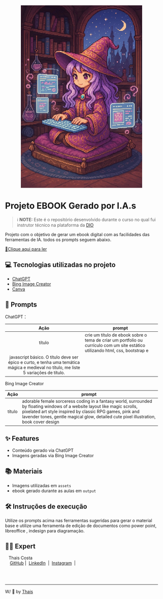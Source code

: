 <p align="center">
<img 
    src="./assets/capa_ebook.jpeg"
    width="400"  
/>
</p>

# Projeto EBOOK Gerado por I.A.s


 > ℹ️ **NOTE:** Este é o repositório desenvolvido durante o curso no qual fui instrutor técnico na plataforma da [DIO](https://dio.me)

Projeto com o objetivo de gerar um ebook digital com as facilidades das ferramentas de IA. todos os prompts
seguem abaixo.

<a href="https://github.com/tha-is/prompts-recipe-to-create-a-ebook/blob/main/output/ebook%20-%20portfolio%20output.pdf" title="View PDF now"> 📕Clique aqui para ler</a>

## 💻 Tecnologias utilizadas no projeto

- [ChatGPT](https://chat.openai.com/) 
- [Bing Image Creator](https://www.bing.com/images/create)
- [Canva](https://www.canva.com/)

## 🧠 Prompts


ChatGPT：

|   Ação   | prompt                                                                                                                                                                                                                                                                         |
| :------: | ------------------------------------------------------------------------------------------------------------------------------------------------------------------------------------------------------------------------------------------------------------------------------ |
|  título  | crie um título de ebook sobre o tema de criar um portfolio ou currículo com um site estático utilizando html, css, bootstrap e
javascript básico. O título deve ser épico e curto, e tenha uma temática mágica e medieval no título, me liste 5 variações de título. |


Bing Image Creator

|  Ação  | prompt                                                                                 |
| :----: | -------------------------------------------------------------------------------------- |
| título | adorable female sorceress coding in a fantasy world, surrounded by floating windows of a website layout like magic scrolls, pixelated art style inspired by classic RPG games, pink and lavender tones, gentle magical glow, detailed cute pixel illustration, book cover design |

## ✨ Features

- Conteúdo gerado via ChatGPT
- Imagens geradas via Bing Image Creator

## 📚 Materiais

- Imagens utilizadas em `assets`
- ebook gerado durante as aulas em `output`

## 🛠️ Instruções de execução

Utilize os prompts acima nas ferramentas sugeridas para gerar o material base e utilize uma ferramenta de edição de documentos como power point, libreoffice , indesign para diagramação.

## 👨‍💻 Expert

<p>
    <p>&nbsp&nbsp&nbspThais Costa<br>
    &nbsp&nbsp&nbsp
    <a href="https://github.com/tha-is">
    GitHub</a>&nbsp;|&nbsp;
    <a href="https://www.linkedin.com/in/
tha-is-costa">LinkedIn</a>
&nbsp;|&nbsp;
    <a href="https://www.instagram.com/_thaisco/">
    Instagram</a>
&nbsp;|&nbsp;</p>
</p>
<br/><br/>
<p>

---

W/ 💜 by [Thais](https://github.com/tha-is)